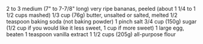 2 to 3 medium (7" to 7-7/8" long) very ripe bananas, peeled (about 1 1/4 to 1 1/2 cups mashed)
1/3 cup (76g) butter, unsalted or salted, melted
1/2 teaspoon baking soda (not baking powder)
1 pinch salt
3/4 cup (150g) sugar (1/2 cup if you would like it less sweet, 1 cup if more sweet)
1 large egg, beaten
1 teaspoon vanilla extract
1 1/2 cups (205g) all-purpose flour
